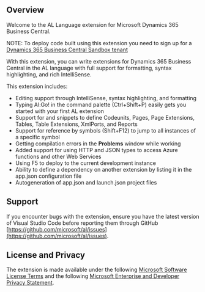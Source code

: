 ## Overview
Welcome to the AL Language extension for Microsoft Dynamics 365 Business Central.

NOTE: To deploy code built using this extension you need to sign up for a [Dynamics 365 Business Central Sandbox tenant](https://aka.ms/getsandboxforbusinesscentral)

With this extension, you can write extensions for Dynamics 365 Business Central in the AL language with full support for formatting, syntax highlighting, and rich IntelliSense.

This extension includes:

- Editing support through IntelliSense, syntax highlighting, and formatting
- Typing Al:Go! in the command palette (Ctrl+Shift+P) easily gets you started with your first AL extension
- Support for and snippets to define Codeunits, Pages, Page Extensions, Tables, Table Extensions, XmlPorts, and Reports
- Support for reference by symbols (Shift+F12) to jump to all instances of a specific symbol
- Getting compilation errors in the **Problems** window while working
- Added support for using HTTP and JSON types to access Azure functions and other Web Services
- Using F5 to deploy to the current development instance
- Ability to define a dependency on another extension by listing it in the app.json configuration file
- Autogeneration of app.json and launch.json project files

## Support
If you encounter bugs with the extension, ensure you have the latest version of Visual Studio Code before reporting them through GitHub [https://github.com/microsoft/al/issues](https://github.com/microsoft/al/issues).

## License and Privacy
The extension is made available under the following [Microsoft Software License Terms](https://go.microsoft.com/fwlink/?linkid=852321) and the following [Microsoft Enterprise and Developer Privacy Statement](https://go.microsoft.com/fwlink/?linkid=837448).